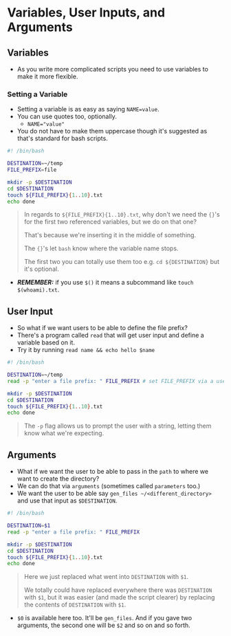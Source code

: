 # Variables, User Inputs, and Arguments

## Variables

- As you write more complicated scripts you need to use variables to make it more flexible.

### Setting a Variable

- Setting a variable is as easy as saying `NAME=value`.
- You can use quotes too, optionally.
  - `NAME="value"`
- You do not have to make them uppercase though it's suggested as that's standard for bash scripts.

```sh
#! /bin/bash

DESTINATION=~/temp
FILE_PREFIX=file

mkdir -p $DESTINATION
cd $DESTINATION
touch ${FILE_PREFIX}{1..10}.txt
echo done
```

> In regards to `${FILE_PREFIX}{1..10}.txt`, why don't we need the `{}`'s for the first two referenced variables, but we do on that one?
>
> That's because we're inserting it in the middle of something.
>
> The `{}`'s let `bash` know where the variable name stops.
>
> The first two you can totally use them too e.g. `cd ${DESTINATION}` but it's optional.

- **_REMEMBER:_** if you use `$()` it means a subcommand like `touch $(whoami).txt`.

## User Input

- So what if we want users to be able to define the file prefix?
- There's a program called `read` that will get user input and define a variable based on it.
- Try it by running `read name && echo hello $name`

```sh
#! /bin/bash

DESTINATION=~/temp
read -p "enter a file prefix: " FILE_PREFIX # set FILE_PREFIX via a user input

mkdir -p $DESTINATION
cd $DESTINATION
touch ${FILE_PREFIX}{1..10}.txt
echo done
```

> The `-p` flag allows us to prompt the user with a string, letting them know what we're expecting.

## Arguments

- What if we want the user to be able to pass in the `path` to where we want to create the directory?
- We can do that via `arguments` (sometimes called `parameters` too.)
- We want the user to be able say `gen_files ~/<different_directory>` and use that input as `$DESTINATION`.

```sh
#! /bin/bash

DESTINATION=$1
read -p "enter a file prefix: " FILE_PREFIX

mkdir -p $DESTINATION
cd $DESTINATION
touch ${FILE_PREFIX}{1..10}.txt
echo done
```

> Here we just replaced what went into `DESTINATION` with `$1`.
>
> We totally could have replaced everywhere there was `DESTINATION` with `$1`, but it was easier (and made the script clearer) by replacing the contents of `DESTINATION` with `$1`.

- `$0` is available here too. It'll be `gen_files`. And if you gave two arguments, the second one will be `$2` and so on and so forth.
